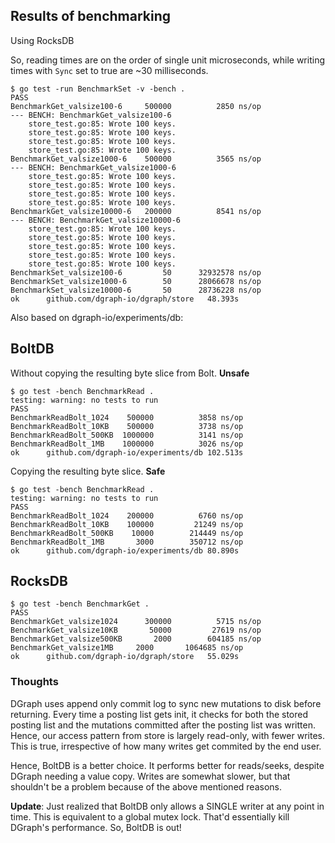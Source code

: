 Results of benchmarking
------------------------

Using RocksDB

So, reading times are on the order of single unit microseconds, while writing
times with `Sync` set to true are ~30 milliseconds.

```
$ go test -run BenchmarkSet -v -bench .
PASS
BenchmarkGet_valsize100-6  	  500000	      2850 ns/op
--- BENCH: BenchmarkGet_valsize100-6
	store_test.go:85: Wrote 100 keys.
	store_test.go:85: Wrote 100 keys.
	store_test.go:85: Wrote 100 keys.
	store_test.go:85: Wrote 100 keys.
BenchmarkGet_valsize1000-6 	  500000	      3565 ns/op
--- BENCH: BenchmarkGet_valsize1000-6
	store_test.go:85: Wrote 100 keys.
	store_test.go:85: Wrote 100 keys.
	store_test.go:85: Wrote 100 keys.
	store_test.go:85: Wrote 100 keys.
BenchmarkGet_valsize10000-6	  200000	      8541 ns/op
--- BENCH: BenchmarkGet_valsize10000-6
	store_test.go:85: Wrote 100 keys.
	store_test.go:85: Wrote 100 keys.
	store_test.go:85: Wrote 100 keys.
	store_test.go:85: Wrote 100 keys.
	store_test.go:85: Wrote 100 keys.
BenchmarkSet_valsize100-6  	      50	  32932578 ns/op
BenchmarkSet_valsize1000-6 	      50	  28066678 ns/op
BenchmarkSet_valsize10000-6	      50	  28736228 ns/op
ok  	github.com/dgraph-io/dgraph/store	48.393s
```

Also based on dgraph-io/experiments/db:

## BoltDB

Without copying the resulting byte slice from Bolt. **Unsafe**
```
$ go test -bench BenchmarkRead .
testing: warning: no tests to run
PASS
BenchmarkReadBolt_1024	  500000	      3858 ns/op
BenchmarkReadBolt_10KB	  500000	      3738 ns/op
BenchmarkReadBolt_500KB	 1000000	      3141 ns/op
BenchmarkReadBolt_1MB	 1000000	      3026 ns/op
ok  	github.com/dgraph-io/experiments/db	102.513s
```

Copying the resulting byte slice. **Safe**
```
$ go test -bench BenchmarkRead .
testing: warning: no tests to run
PASS
BenchmarkReadBolt_1024	  200000	      6760 ns/op
BenchmarkReadBolt_10KB	  100000	     21249 ns/op
BenchmarkReadBolt_500KB	   10000	    214449 ns/op
BenchmarkReadBolt_1MB	    3000	    350712 ns/op
ok  	github.com/dgraph-io/experiments/db	80.890s
```

## RocksDB

```
$ go test -bench BenchmarkGet .
PASS
BenchmarkGet_valsize1024	  300000	      5715 ns/op
BenchmarkGet_valsize10KB	   50000	     27619 ns/op
BenchmarkGet_valsize500KB	    2000	    604185 ns/op
BenchmarkGet_valsize1MB	    2000	   1064685 ns/op
ok  	github.com/dgraph-io/dgraph/store	55.029s
```

### Thoughts
DGraph uses append only commit log to sync new mutations to disk before returning.
Every time a posting list gets init, it checks for both the stored posting list and
the mutations committed after the posting list was written. Hence, our access pattern
from store is largely read-only, with fewer writes. This is true, irrespective of how
many writes get commited by the end user.

Hence, BoltDB is a better choice. It performs better for reads/seeks, despite DGraph needing
a value copy. Writes are somewhat slower, but that shouldn't be a problem because of the
above mentioned reasons.

**Update**: Just realized that BoltDB only allows a SINGLE writer at any point in time.
This is equivalent to a global mutex lock. That'd essentially kill DGraph's performance. So,
BoltDB is out!
